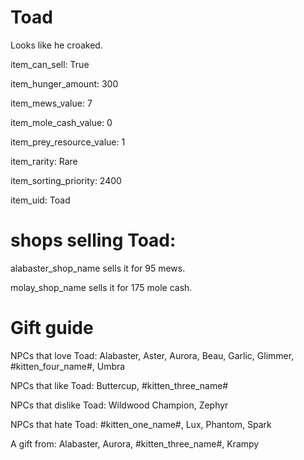 # Toad

Looks like he croaked.

item_can_sell: True

item_hunger_amount: 300

item_mews_value: 7

item_mole_cash_value: 0

item_prey_resource_value: 1

item_rarity: Rare

item_sorting_priority: 2400

item_uid: Toad

# shops selling Toad:

alabaster_shop_name sells it for 95 mews.

molay_shop_name sells it for 175 mole cash.

# Gift guide

NPCs that love Toad: Alabaster, Aster, Aurora, Beau, Garlic, Glimmer, #kitten_four_name#, Umbra

NPCs that like Toad: Buttercup, #kitten_three_name#

NPCs that dislike Toad: Wildwood Champion, Zephyr

NPCs that hate Toad: #kitten_one_name#, Lux, Phantom, Spark

A gift from: Alabaster, Aurora, #kitten_three_name#, Krampy